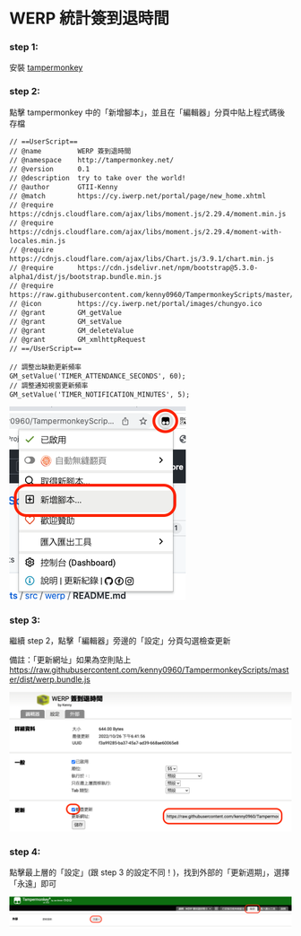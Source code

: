 # WERP 統計簽到退時間

### step 1:

安裝 [tampermonkey](https://www.tampermonkey.net/)

### step 2:

點擊 tampermonkey 中的「新增腳本」，並且在「編輯器」分頁中貼上程式碼後存檔

```
// ==UserScript==
// @name         WERP 簽到退時間
// @namespace    http://tampermonkey.net/
// @version      0.1
// @description  try to take over the world!
// @author       GTII-Kenny
// @match        https://cy.iwerp.net/portal/page/new_home.xhtml
// @require      https://cdnjs.cloudflare.com/ajax/libs/moment.js/2.29.4/moment.min.js
// @require      https://cdnjs.cloudflare.com/ajax/libs/moment.js/2.29.4/moment-with-locales.min.js
// @require      https://cdnjs.cloudflare.com/ajax/libs/Chart.js/3.9.1/chart.min.js
// @require      https://cdn.jsdelivr.net/npm/bootstrap@5.3.0-alpha1/dist/js/bootstrap.bundle.min.js
// @require      https://raw.githubusercontent.com/kenny0960/TampermonkeyScripts/master/dist/werp.bundle.js
// @icon         https://cy.iwerp.net/portal/images/chungyo.ico
// @grant        GM_getValue
// @grant        GM_setValue
// @grant        GM_deleteValue
// @grant        GM_xmlhttpRequest
// ==/UserScript==

// 調整出缺勤更新頻率
GM_setValue('TIMER_ATTENDANCE_SECONDS', 60);
// 調整通知視窗更新頻率
GM_setValue('TIMER_NOTIFICATION_MINUTES', 5);
```

![image](https://raw.githubusercontent.com/kenny0960/TampermonkeyScripts/master/dist/images/wrep-step2.png)

### step 3:

繼續 step 2，點擊「編輯器」旁邊的「設定」分頁勾選檢查更新

備註：「更新網址」如果為空則貼上 https://raw.githubusercontent.com/kenny0960/TampermonkeyScripts/master/dist/werp.bundle.js

![image](https://raw.githubusercontent.com/kenny0960/TampermonkeyScripts/master/dist/images/wrep-step3.png)


### step 4:
點擊最上層的「設定」(跟 step 3 的設定不同！)，找到外部的「更新週期」，選擇「永遠」即可

![image](https://raw.githubusercontent.com/kenny0960/TampermonkeyScripts/master/dist/images/wrep-step4.png)
